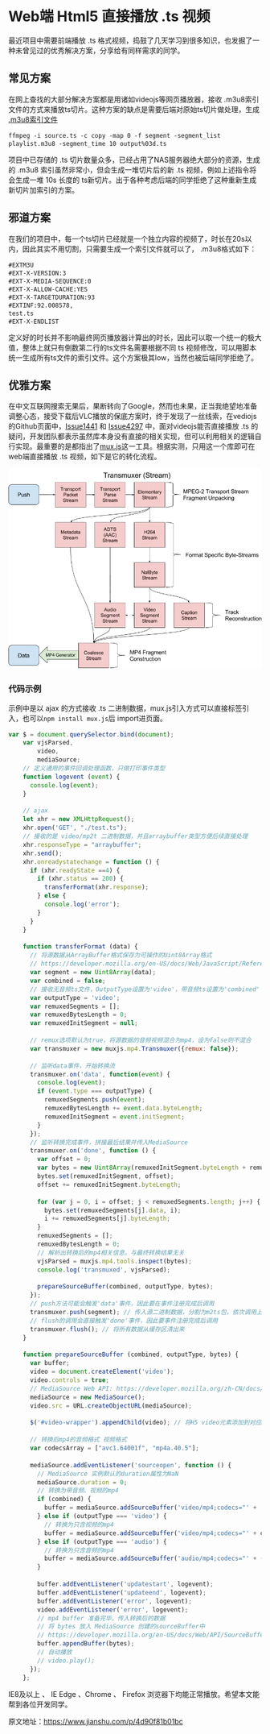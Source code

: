# Web端 Html5 直接播放 .ts 视频

最近项目中需要前端播放 .ts 格式视频，捣鼓了几天学习到很多知识，也发掘了一种未曾见过的优秀解决方案，分享给有同样需求的同学。

## 常见方案

在网上查找的大部分解决方案都是用诸如videojs等网页播放器，接收 .m3u8索引文件的方式来播放ts切片。这种方案的缺点是需要后端对原始ts切片做处理，生成 [.m3u8索引文件](https://en.wikipedia.org/wiki/M3U)

```
ffmpeg -i source.ts -c copy -map 0 -f segment -segment_list playlist.m3u8 -segment_time 10 output%03d.ts
```

项目中已存储的 .ts 切片数量众多，已经占用了NAS服务器绝大部分的资源，生成的 .m3u8 索引虽然非常小，但会生成一堆切片后的新 .ts 视频，例如上述指令将会生成一堆 10s 长度的 ts新切片。出于各种考虑后端的同学拒绝了这种重新生成新切片加索引的方案。

## 邪道方案

在我们的项目中，每一个ts切片已经就是一个独立内容的视频了，时长在20s以内，因此其实不用切割，只需要生成一个索引文件就可以了， .m3u8格式如下：

```
#EXTM3U
#EXT-X-VERSION:3
#EXT-X-MEDIA-SEQUENCE:0
#EXT-X-ALLOW-CACHE:YES
#EXT-X-TARGETDURATION:93
#EXTINF:92.008578,
test.ts
#EXT-X-ENDLIST
```

定义好的时长并不影响最终网页播放器计算出的时长，因此可以取一个统一的极大值，整体上就只有倒数第二行的ts文件名需要根据不同 ts 视频修改，可以用脚本统一生成所有ts文件的索引文件。这个方案极其low，当然也被后端同学拒绝了。

## 优雅方案

在中文互联网搜索无果后，果断转向了Google，然而也未果，正当我绝望地准备调整心态，接受下载后VLC播放的保底方案时，终于发现了一丝线索，在vediojs的Github页面中，[Issue1441](https://github.com/videojs/videojs-contrib-hls/issues/1441) 和 [Issue4297](https://github.com/videojs/video.js/issues/4297) 中，面对videojs能否直接播放 .ts 的疑问，开发团队都表示虽然库本身没有直接的相关实现，但可以利用相关的逻辑自行实现。最重要的是都指出了[mux.js](https://github.com/videojs/mux.js)这一工具。根据实测，只用这一个库即可在web端直接播放 .ts 视频，如下是它的转化流程。

![img](Web%E7%AB%AF%20Html5%20%E7%9B%B4%E6%8E%A5%E6%92%AD%E6%94%BE%20.ts%20%E8%A7%86%E9%A2%91.assets/4798154-403e543c9a57f817-1588836781538.webp)

### 代码示例

示例中是以 ajax 的方式接收 .ts 二进制数据，mux.js引入方式可以直接标签引入，也可以`npm install mux.js`后 import进页面。

```javascript
var $ = document.querySelector.bind(document);
    var vjsParsed,
        video, 
        mediaSource;
    // 定义通用的事件回调处理函数，只做打印事件类型
    function logevent (event) {
      console.log(event);
    }
    
    // ajax
    let xhr = new XMLHttpRequest();
    xhr.open('GET', "./test.ts");
    // 接收的是 video/mp2t 二进制数据，并且arraybuffer类型方便后续直接处理 
    xhr.responseType = "arraybuffer";
    xhr.send();
    xhr.onreadystatechange = function () {
      if (xhr.readyState ==4) {
        if (xhr.status == 200) {
          transferFormat(xhr.response);
        } else {
          console.log('error');
        }
      }
    }
    
    function transferFormat (data) {
      // 将源数据从ArrayBuffer格式保存为可操作的Uint8Array格式
      // https://developer.mozilla.org/en-US/docs/Web/JavaScript/Reference/Global_Objects/ArrayBuffer
      var segment = new Uint8Array(data); 
      var combined = false;
      // 接收无音频ts文件，OutputType设置为'video'，带音频ts设置为'combined'
      var outputType = 'video';
      var remuxedSegments = [];
      var remuxedBytesLength = 0;
      var remuxedInitSegment = null;

      // remux选项默认为true，将源数据的音频视频混合为mp4，设为false则不混合
      var transmuxer = new muxjs.mp4.Transmuxer({remux: false});
      
      // 监听data事件，开始转换流
      transmuxer.on('data', function(event) {
        console.log(event);
        if (event.type === outputType) {
          remuxedSegments.push(event);
          remuxedBytesLength += event.data.byteLength;
          remuxedInitSegment = event.initSegment;
        }
      });
      // 监听转换完成事件，拼接最后结果并传入MediaSource
      transmuxer.on('done', function () {
        var offset = 0;
        var bytes = new Uint8Array(remuxedInitSegment.byteLength + remuxedBytesLength)
        bytes.set(remuxedInitSegment, offset);
        offset += remuxedInitSegment.byteLength;

        for (var j = 0, i = offset; j < remuxedSegments.length; j++) {
          bytes.set(remuxedSegments[j].data, i);
          i += remuxedSegments[j].byteLength;
        }
        remuxedSegments = [];
        remuxedBytesLength = 0;
        // 解析出转换后的mp4相关信息，与最终转换结果无关
        vjsParsed = muxjs.mp4.tools.inspect(bytes);
        console.log('transmuxed', vjsParsed);

        prepareSourceBuffer(combined, outputType, bytes);
      });
      // push方法可能会触发'data'事件，因此要在事件注册完成后调用
      transmuxer.push(segment); // 传入源二进制数据，分割为m2ts包，依次调用上图中的流程
      // flush的调用会直接触发'done'事件，因此要事件注册完成后调用
      transmuxer.flush(); // 将所有数据从缓存区清出来
    }

    function prepareSourceBuffer (combined, outputType, bytes) {
      var buffer;
      video = document.createElement('video');
      video.controls = true;
      // MediaSource Web API: https://developer.mozilla.org/zh-CN/docs/Web/API/MediaSource
      mediaSource = new MediaSource(); 
      video.src = URL.createObjectURL(mediaSource);
    
      $('#video-wrapper').appendChild(video); // 将H5 video元素添加到对应DOM节点下
    
      // 转换后mp4的音频格式 视频格式
      var codecsArray = ["avc1.64001f", "mp4a.40.5"];
    
      mediaSource.addEventListener('sourceopen', function () {
        // MediaSource 实例默认的duration属性为NaN
        mediaSource.duration = 0;
        // 转换为带音频、视频的mp4
        if (combined) {
          buffer = mediaSource.addSourceBuffer('video/mp4;codecs="' + 'avc1.64001f,mp4a.40.5' + '"');
        } else if (outputType === 'video') {
          // 转换为只含视频的mp4
          buffer = mediaSource.addSourceBuffer('video/mp4;codecs="' + codecsArray[0] + '"');
        } else if (outputType === 'audio') {
          // 转换为只含音频的mp4
          buffer = mediaSource.addSourceBuffer('audio/mp4;codecs="' + (codecsArray[1] ||codecsArray[0]) + '"');
        }
    
        buffer.addEventListener('updatestart', logevent);
        buffer.addEventListener('updateend', logevent);
        buffer.addEventListener('error', logevent);
        video.addEventListener('error', logevent);
        // mp4 buffer 准备完毕，传入转换后的数据
        // 将 bytes 放入 MediaSource 创建的sourceBuffer中
        // https://developer.mozilla.org/en-US/docs/Web/API/SourceBuffer/appendBuffer
        buffer.appendBuffer(bytes);
        // 自动播放
        // video.play();
      });
    };
```

IE8及以上 、 IE Edge 、Chrome 、 Firefox 浏览器下均能正常播放。希望本文能帮到各位开发同学。

原文地址：https://www.jianshu.com/p/4d90f81b01bc